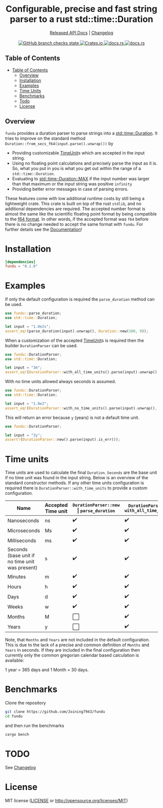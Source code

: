 <!--
 Copyright (c) 2023 Joining <joining@posteo.de>
 
 This software is released under the MIT License.
 https://opensource.org/licenses/MIT
-->

<h1 align="center">Configurable, precise and fast string parser to a rust std::time::Duration</h1>
<div align="center">
    <a href="https://docs.rs/crate/fundu/">Released API Docs</a>
    |
    <a href="https://github.com/Joining7943/fundu/blob/master/CHANGELOG.md">Changelog</a>
</div>
<br>
<div align="center">
	   <a href="https://github.com/Joining7943/fundu/actions">
        <img src="https://github.com/Joining7943/fundu/actions/workflows/cicd.yml/badge.svg" alt="GitHub branch checks state">
    </a>
    <a href="https://crates.io/crates/fundu">
        <img src="https://img.shields.io/crates/v/fundu.svg" alt="Crates.io">
    </a>
    <a href="https://docs.rs/fundu/">
        <img src="https://docs.rs/fundu/badge.svg" alt="docs.rs">
    </a>
    <a href="https://github.com/rust-lang/rust">
        <img src="https://img.shields.io/badge/MSRV-1.60.0-brightgreen" alt="docs.rs">
    </a>
</div>

## Table of Contents
- [Table of Contents](#table-of-contents)
  - [Overview](#overview)
  - [Installation](#installation)
  - [Examples](#examples)
  - [Time Units](#time-units)
  - [Benchmarks](#benchmarks)
  - [Todo](#todo)
  - [License](#license)
  
 ## Overview

`fundu` provides a duration parser to parse strings into a [std::time::Duration](https://doc.rust-lang.org/std/time/struct.Duration.html). It tries to improve on the standard method `Duration::from_secs_f64(input.parse().unwrap())` by

* Providing customizable [TimeUnit](#time-units)s which are accepted in the input string.
* Using no floating point calculations and precisely parse the input as it is. So, what you put
in you is what you get out within the range of a `std::time::Duration`.
* Evaluating to [std::time::Duration::MAX](https://doc.rust-lang.org/std/time/struct.Duration.html#associatedconstant.MAX) if the input number was larger than that maximum or
the input string was positive `infinity`
* Providing better error messages in case of parsing errors.

These features come with low additional runtime costs by still being a lightweight crate.
This crate is built on top of the rust `stdlib`, and no additional dependencies are required. The
accepted number format is almost the same like the scientific floating point format by being compatible to the [f64 format](https://doc.rust-lang.org/std/primitive.f64.html#impl-FromStr-for-f64). In other words, if the accepted format was `f64` before there is no change needed to accept the same format with `fundu`. For further details
see the [Documentation](https://docs.rs/fundu)!

# Installation

```toml
[dependencies]
fundu = "0.1.0"
```

# Examples

If only the default configuration is required the `parse_duration` method can be used.

```rust
use fundu::parse_duration;
use std::time::Duration;

let input = "1.0e2s";
assert_eq!(parse_duration(input).unwrap(), Duration::new(100, 0));
```

When a customization of the accepted [TimeUnit](#time-units)s is required then the builder
`DurationParser` can be used.

```rust
use fundu::DurationParser;
use std::time::Duration;

let input = "3m";
assert_eq!(DurationParser::with_all_time_units().parse(input).unwrap(), Duration::new(180, 0));
```

With no time units allowed always seconds is assumed.

```rust
use fundu::DurationParser;
use std::time::Duration;

let input = "1.0e2";
assert_eq!(DurationParser::with_no_time_units().parse(input).unwrap(), Duration::new(100, 0));
```

This will return an error because `y` (years) is not a default time unit.

```rust
use fundu::DurationParser;

let input = "3y";
assert!(DurationParser::new().parse(input).is_err());
```

# Time units

Time units are used to calculate the final `Duration`. `Seconds` are the base unit if no time unit was found in the input string. Below is an overview of the standard constructor methods. If any other time units configuration is required there is `DurationParser::with_time_units` to provide a custom configuration.

Name | Accepted Time unit | `DurationParser::new` \| `parse_duration` | `DurationParser::` `with_all_time_units` | `DurationParser::` `with_no_time_units`
--- | --- | --- | --- | ---
Nanoseconds | ns | :heavy_check_mark: | :heavy_check_mark: | :white_large_square:
Microseconds | Ms | :heavy_check_mark: | :heavy_check_mark: | :white_large_square:
Milliseconds | ms | :heavy_check_mark: | :heavy_check_mark: | :white_large_square:
Seconds (base unit if no time unit was present) | s | :heavy_check_mark: | :heavy_check_mark: | :white_large_square: (seconds is still used as base)
Minutes | m | :heavy_check_mark: | :heavy_check_mark: | :white_large_square:
Hours | h | :heavy_check_mark: | :heavy_check_mark: | :white_large_square:
Days | d | :heavy_check_mark: | :heavy_check_mark: | :white_large_square:
Weeks | w | :heavy_check_mark: | :heavy_check_mark: | :white_large_square:
Months | M | :white_large_square: | :heavy_check_mark: | :white_large_square:
Years | y | :white_large_square: | :heavy_check_mark: | :white_large_square:

Note, that `Months` and `Years` are not included in the default configuration. This is due to the lack of a precise and common definition of `Months` and `Years` in seconds. If they are included in the final configuration then currently only the common gregorian calendar based calculation is available: 

1 year = 365 days and 1 Month = 30 days.

# Benchmarks

Clone the repository

```bash
git clone https://github.com/Joining7943/fundu
cd fundu
```

and then run the benchmarks

```bash
cargo bench
```

# TODO

See [Changelog](../Changelog.md)

# License

MIT license ([LICENSE](../LICENSE) or http://opensource.org/licenses/MIT)
